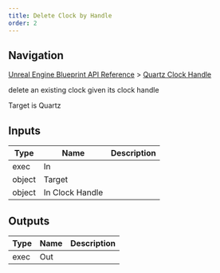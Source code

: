 ```yaml
---
title: Delete Clock by Handle
order: 2
---
```

## Navigation

[Unreal Engine Blueprint API Reference](https://dev.epicgames.com/documentation/en-us/unreal-engine/BlueprintAPI) > [Quartz Clock Handle](https://dev.epicgames.com/documentation/en-us/unreal-engine/BlueprintAPI/QuartzClockHandle)

delete an existing clock given its clock handle

Target is Quartz

## Inputs

| Type | Name | Description |
| --- | --- | --- |
| exec | In |  |
| object | Target |  |
| object | In Clock Handle |  |

## Outputs

| Type | Name | Description |
| --- | --- | --- |
| exec | Out |  |
